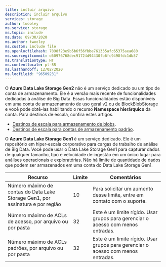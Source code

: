 ```yaml
---
title: incluir arquivo
description: incluir arquivo
services: storage
author: twooley
ms.service: storage
ms.topic: include
ms.date: 09/30/2020
ms.author: twooley
ms.custom: include file
ms.openlocfilehash: 7098f23e9b5b6f56fbbe761335afc65375aea680
ms.sourcegitcommit: d60976768dec91724d94430fb6fc9498fdc1db37
ms.translationtype: HT
ms.contentlocale: pt-BR
ms.lasthandoff: 12/02/2020
ms.locfileid: "96509231"
---
```

O **Azure Data Lake Storage Gen2** não é um serviço dedicado ou um tipo de conta de armazenamento. Ele é a versão mais recente de funcionalidades dedicadas à análise de Big Data.  Essas funcionalidades estão disponíveis em uma conta de armazenamento de uso geral v2 ou de BlockBlobStorage e você pode obtê-las habilitando o recurso **Namespace hierárquico** da conta. Para destinos de escala, confira estes artigos. 

- [Destinos de escala para armazenamento de blobs](../articles/storage/blobs/scalability-targets.md#scale-targets-for-blob-storage).
- [Destinos de escala para contas de armazenamento padrão](../articles/storage/common/scalability-targets-standard-account.md?toc=%2fazure%2fstorage%2fblobs%2ftoc.json#scale-targets-for-standard-storage-accounts).

O **Azure Data Lake Storage Gen1** é um serviço dedicado. Ele é um repositório em hiper-escala corporativo para cargas de trabalho de análise de Big Data. Você pode usar o Data Lake Storage Gen1 para capturar dados de qualquer tamanho, tipo e velocidade de ingestão em um único lugar para análises operacionais e exploratórias. Não há limite de quantidade de dados que podem ser armazenados em uma conta do Data Lake Storage Gen1.

| **Recurso** | **Limite** | **Comentários** |
| --- | --- | --- |
| Número máximo de contas do Data Lake Storage Gen1, por assinatura e por região |10 | Para solicitar um aumento desse limite, entre em contato com o suporte. |
| Número máximo de ACLs de acesso, por arquivo ou por pasta |32 | Este é um limite rígido. Usar grupos para gerenciar o acesso com menos entradas. |
| Número máximo de ACLs padrões, por arquivo ou por pasta |32 | Este é um limite rígido. Usar grupos para gerenciar o acesso com menos entradas. |